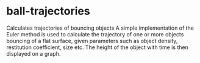 # ball-trajectories
Calculates trajectories of bouncing objects
A simple implementation of the Euler method is used to calculate the trajectory of one or more objects bouncing of a flat surface, given parameters such as object density, restitution coefficient, size etc. The height of the object with time is then displayed on a graph.
